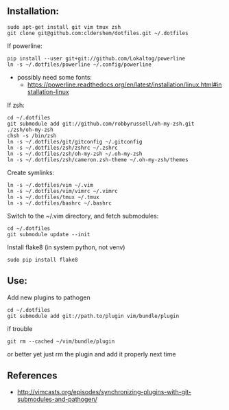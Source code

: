 Installation:
--------------
```
sudo apt-get install git vim tmux zsh
git clone git@github.com:cldershem/dotfiles.git ~/.dotfiles
```

If powerline:
```
pip install --user git+git://github.com/Lokaltog/powerline
ln -s ~/.dotfiles/powerline ~/.config/powerline
```
- possibly need some fonts:
    - https://powerline.readthedocs.org/en/latest/installation/linux.html#installation-linux

If zsh:
```
cd ~/.dotfiles
git submodule add git://github.com/robbyrussell/oh-my-zsh.git ./zsh/oh-my-zsh
chsh -s /bin/zsh
ln -s ~/.dotfiles/git/gitconfig ~/.gitconfig
ln -s ~/.dotfiles/zsh/zshrc ~/.zshrc
ln -s ~/.dotfiles/zsh/oh-my-zsh ~/.oh-my-zsh
ln -s ~/.dotfiles/zsh/cameron.zsh-theme ~/.oh-my-zsh/themes 
```

Create symlinks:
```
ln -s ~/.dotfiles/vim ~/.vim
ln -s ~/.dotfiles/vim/vimrc ~/.vimrc
ln -s ~/.dotfiles/tmux ~/.tmux
ln -s ~/.dotfiles/bashrc ~/.bashrc 
```

Switch to the ~/.vim directory, and fetch submodules:
```
cd ~/.dotfiles
git submodule update --init
```

Install flake8
(in system python, not venv)
```
sudo pip install flake8
```

Use:
------
Add new plugins to pathogen
```
cd ~/.dotfiles
git submodule add git://path.to/plugin vim/bundle/plugin
```

if trouble
```
git rm --cached ~/vim/bundle/plugin
```
or better yet just rm the plugin and add it properly next time


References
------------
- http://vimcasts.org/episodes/synchronizing-plugins-with-git-submodules-and-pathogen/
